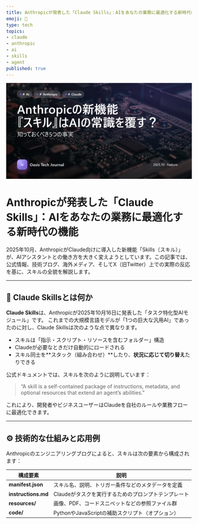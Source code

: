 ```yaml
---
title: Anthropicが発表した「Claude Skills」：AIをあなたの業務に最適化する新時代の機能
emoji: 🧩
type: tech
topics:
- claude
- anthropic
- ai
- skills
- agent
published: true
---
```


![claude-skills-anthropic-ai-integration-20251018-v3](https://raw.githubusercontent.com/Sunwood-ai-labs/oasis-sync/main/images/thumbnails/claude-skills-anthropic-ai-integration-20251018-v3.png)

# Anthropicが発表した「Claude Skills」：AIをあなたの業務に最適化する新時代の機能

2025年10月、AnthropicがClaude向けに導入した新機能「Skills（スキル）」が、AIアシスタントとの働き方を大きく変えようとしています。この記事では、公式情報、技術ブログ、海外メディア、そしてX（旧Twitter）上での実際の反応を基に、スキルの全貌を解説します。

---

## 🧩 Claude Skillsとは何か

**Claude Skills**は、Anthropicが2025年10月16日に発表した「タスク特化型AIモジュール」です。
これまでの大規模言語モデルが「1つの巨大な汎用AI」であったのに対し、Claude Skillsは次のような点で異なります。

* スキルは「指示・スクリプト・リソースを含むフォルダー」構造  
* Claudeが必要なときだけ自動的にロードされる  
* スキル同士を**スタック（組み合わせ）**したり、**状況に応じて切り替え**たりできる  

公式ドキュメントでは、スキルを次のように説明しています：

> “A skill is a self-contained package of instructions, metadata, and optional resources that extend an agent’s abilities.”

これにより、開発者やビジネスユーザーはClaudeを自社のルールや業務フローに最適化できます。

---

## ⚙️ 技術的な仕組みと応用例

Anthropicのエンジニアリングブログによると、スキルは次の要素から構成されます：

| 構成要素 | 説明 |
| -------- | ---- |
| **manifest.json** | スキル名、説明、トリガー条件などのメタデータを定義 |
| **instructions.md** | Claudeがタスクを実行するためのプロンプトテンプレート |
| **resources/** | 画像、PDF、コードスニペットなどの参照ファイル群 |
| **code/** | PythonやJavaScriptの補助スクリプト（オプション） |
